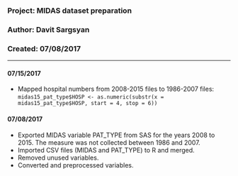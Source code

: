### Project: MIDAS dataset preparation    
### Author: Davit Sargsyan   
### Created: 07/08/2017  

---

#### 07/15/2017
* Mapped hospital numbers from 2008-2015 files to 1986-2007 files:
`midas15_pat_type$HOSP <- as.numeric(substr(x = midas15_pat_type$HOSP, start = 4, stop = 6))`       

#### 07/08/2017
* Exported MIDAS variable PAT_TYPE from SAS for the years 2008 to 2015. The measure was not collected between 1986 and 2007.   
* Imported CSV files (MIDAS and PAT_TYPE) to R and merged.   
* Removed unused variables.    
* Converted and preprocessed variables.   